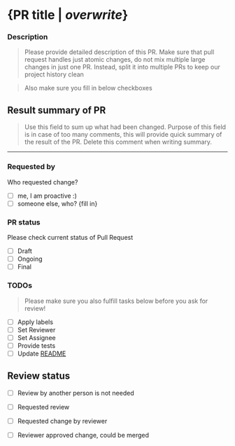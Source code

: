 # {PR title | *overwrite*}
### Description
> Please provide detailed description of this PR.
> Make sure that pull request handles just atomic changes, do not mix 
> multiple large changes in just one PR. Instead, split it into multiple PRs
> to keep our project history clean

> Also make sure you fill in below checkboxes 

## Result summary of PR
> Use this field to sum up what had been changed. Purpose of this field is
> in case of too many comments, this will provide quick summary of the result of the PR.
> Delete this comment when writing summary.

------

### Requested by
Who requested change?
- [ ] me, I am proactive :)
- [ ] someone else, who? {fill in}

### PR status
Please check current status of Pull Request
- [ ] Draft
- [ ] Ongoing
- [ ] Final

### TODOs
> Please make sure you also fulfill tasks below before you ask for review!

- [ ] Apply labels
- [ ] Set Reviewer
- [ ] Set Assignee
- [ ] Provide tests
- [ ] Update [README](README.md)

## Review status

- [ ] Review by another person is not needed
- [ ] Requested review
- [ ] Requested change by reviewer
- [ ] Reviewer approved change, could be merged

